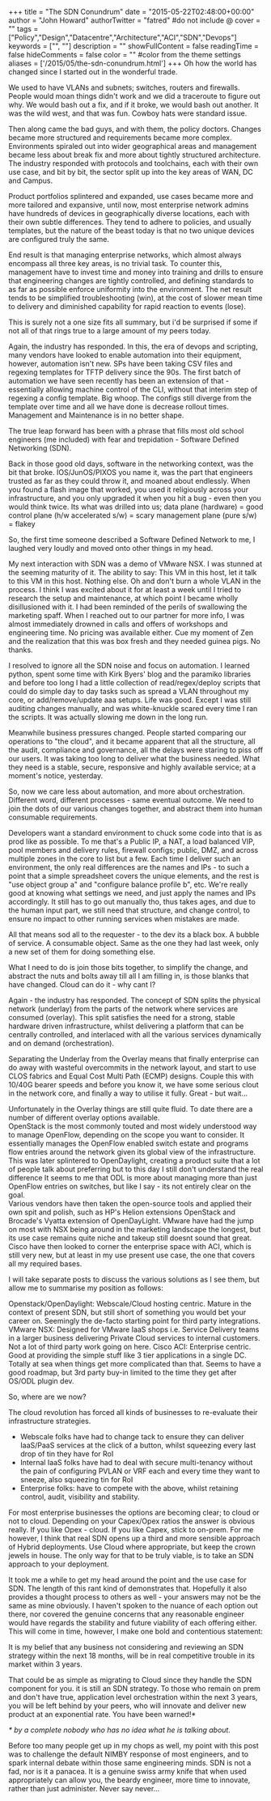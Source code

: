 +++
title = "The SDN Conundrum"
date = "2015-05-22T02:48:00+00:00"
author = "John Howard"
authorTwitter = "fatred" #do not include @
cover = ""
tags = ["Policy","Design","Datacentre","Architecture","ACI","SDN","Devops"]
keywords = ["", ""]
description = ""
showFullContent = false
readingTime = false
hideComments = false
color = "" #color from the theme settings
aliases = ['/2015/05/the-sdn-conundrum.html']
+++
Oh how the world has changed since I started out in the wonderful trade.

We used to have VLANs and subnets; switches, routers and firewalls.  People would moan things didn't work and we did a traceroute to figure out why.  We would bash out a fix, and if it broke, we would bash out another.  It was the wild west, and that was fun.  Cowboy hats were standard issue.

Then along came the bad guys, and with them, the policy doctors.  Changes became more structured and requirements became more complex.  Environments spiraled out into wider geographical areas and management became less about break fix and more about tightly structured architecture.  The industry responded with protocols and toolchains, each with their own use case, and bit by bit, the sector split up into the key areas of WAN, DC and Campus.

Product portfolios splintered and expanded, use cases became more and more tailored and expansive, until now, most enterprise network admins have hundreds of devices in geographically diverse locations, each with their own subtle differences.  They tend to adhere to policies, and usually templates, but the nature of the beast today is that no two unique devices are configured truly the same.

End result is that managing enterprise networks, which almost always encompass all three key areas, is no trivial task.  To counter this, management have to invest time and money into training and drills to ensure that engineering changes are tightly controlled, and defining standards to as far as possible enforce uniformity into the environment.  The net result tends to be simplified troubleshooting (win), at the cost of slower mean time to delivery and diminished capability for rapid reaction to events (lose).

This is surely not a one size fits all summary, but i'd be surprised if some if not all of that rings true to a large amount of my peers today.

Again, the industry has responded.  In this, the era of devops and scripting, many vendors have looked to enable automation into their equipment, however, automation isn't new.  SPs have been taking CSV files and regexing templates for TFTP delivery since the 90s.  The first batch of automation we have seen recently has been an extension of that - essentially allowing machine control of the CLI, without that interim step of regexing a config template.  Big whoop. The configs still diverge from the template over time and all we have done is decrease rollout times.  Management and Maintenance is in no better shape.

The true leap forward has been with a phrase that fills most old school engineers (me included) with fear and trepidation - Software Defined Networking (SDN).

Back in those good old days, software in the networking context, was the bit that broke. IOS/JunOS/PIXOS you name it, was the part that engineers trusted as far as they could throw it, and moaned about endlessly.  When you found a flash image that worked, you used it religiously across your infrastructure, and you only upgraded it when you hit a bug - even then you would think twice. Its what was drilled into us;
data plane (hardware) = good
control plane (h/w accelerated s/w) = scary
management plane (pure s/w) = flakey

So, the first time someone described a Software Defined Network to me, I laughed very loudly and moved onto other things in my head.

My next interaction with SDN was a demo of VMware NSX.  I was stunned at the seeming maturity of it.  The ability to say: This VM in this host, let it talk to this VM in this host. Nothing else. Oh and don't burn a whole VLAN in the process.  I think I was excited about it for at least a week until I tried to research the setup and maintenance, at which point I became wholly disillusioned with it.  I had been reminded of the perils of swallowing the marketing spaff.  When I reached out to our partner for more info, I was almost immediately drowned in calls and offers of workshops and engineering time.  No pricing was available either.  Cue my moment of Zen and the realization that this was box fresh and they needed guinea pigs. No thanks.

I resolved to ignore all the SDN noise and focus on automation.  I learned python, spent some time with Kirk Byers' blog and the paramiko libraries and before too long I had a little collection of read/regex/deploy scripts that could do simple day to day tasks such as spread a VLAN throughout my core, or add/remove/update aaa setups.  Life was good.  Except I was still auditing changes manually, and was white-knuckle scared every time I ran the scripts.  It was actually slowing me down in the long run.  

Meanwhile business pressures changed.  People started comparing our operations to "the cloud", and it became apparent that all the structure, all the audit, compliance and governance, all the delays were staring to piss off our users.  It was taking too long to deliver what the business needed.  What they need is a stable, secure, responsive and highly available service; at a moment's notice, yesterday.

So, now we care less about automation, and more about orchestration.  Different word, different processes - same eventual outcome.  We need to join the dots of our various changes together, and abstract them into human consumable requirements.  

Developers want a standard environment to chuck some code into that is as prod like as possible.  To me that's a Public IP, a NAT, a load balanced VIP, pool members and delivery rules, firewall configs; public, DMZ, and across multiple zones in the core to list but a few.  Each time I deliver such an environment, the only real differences are the names and IPs - to such a point that a simple spreadsheet covers the unique elements, and the rest is "use object group a" and "configure balance profile b", etc.  We're really good at knowing what settings we need, and just apply the names and IPs accordingly.  It still has to go out manually tho, thus takes ages, and due to the human input part, we still need that structure, and change control, to ensure no impact to other running services when mistakes are made.  

All that means sod all to the requester - to the dev its a black box. A bubble of service. A consumable object.  Same as the one they had last week, only a new set of them for doing something else.

What I need to do is join those bits together, to simplify the change, and abstract the nuts and bolts away till all I am filling in, is those blanks that have changed.  Cloud can do it - why cant I?

Again - the industry has responded.  The concept of SDN splits the physical network (underlay) from the parts of the network where services are consumed (overlay).  This split satisfies the need for a strong, stable hardware driven infrastructure, whilst delivering a platform that can be centrally controlled, and interlaced with all the various services dynamically and on demand (orchestration).

Separating the Underlay from the Overlay means that finally enterprise can do away with wasteful overcommits in the network layout, and start to use CLOS fabrics and Equal Cost Multi Path (ECMP) designs.  Couple this with 10/40G bearer speeds and before you know it, we have some serious clout in the network core, and finally a way to utilise it fully.  Great - but wait...

Unfortunately in the Overlay things are still quite fluid.  To date there are a number of different overlay options available.  
OpenStack is the most commonly touted and most widely understood way to manage OpenFlow, depending on the scope you want to consider. It essentially manages the OpenFlow enabled switch estate and programs flow entries around the network given its global view of the infrastructure.
This was later splintered to OpenDaylight, creating a product suite that a lot of people talk about preferring but to this day I still don't understand the real difference  It seems to me that ODL is more about managing more than just OpenFlow entries on switches, but like I say - its not entirely clear on the goal.  
Various vendors have then taken the open-source tools and applied their own spit and polish, such as HP's Helion extensions OpenStack and Brocade's Vyatta extension of OpenDayLight.
VMware have had the jump on most with NSX being around in the marketing landscape the longest, but its use case remains quite niche and takeup still doesnt sound that great.  
Cisco have then looked to corner the enterprise space with ACI, which is still very new, but at least in my use present use case, the one that covers all my required bases.

I will take separate posts to discuss the various solutions as I see them, but allow me to summarise my position as follows:

Openstack/OpenDaylight: Webscale/Cloud hosting centric. Mature in the context of present SDN, but still short of something you would bet your career on.  Seemingly the de-facto starting point for third party integrations.
VMware NSX: Designed for VMware IaaS shops i.e. Service Delivery teams in a larger business delivering Private Cloud services to internal customers. Not a lot of third party work going on here.
Cisco ACI: Enterprise centric.  Good at providing the simple stuff like 3 tier applications in a single DC. Totally at sea when things get more complicated than that.  Seems to have a good roadmap, but 3rd party buy-in limited to the time they get after OS/ODL plugin dev.

So, where are we now?  

The cloud revolution has forced all kinds of businesses to re-evaluate their infrastructure strategies.

* Webscale folks have had to change tack to ensure they can deliver IaaS/PaaS services at the click of a button, whilst squeezing every last drop of tin they have for RoI
* Internal IaaS folks have had to deal with secure multi-tenancy without the pain of configuring PVLAN or VRF each and every time they want to sneeze, also squeezing tin for RoI
* Enterprise folks: have to compete with the above, whilst retaining control, audit, visibility and stability.

For most enterprise businesses the options are becoming clear; to cloud or not to cloud.  Depending on your Capex/Opex ratios the answer is obvious really.  If you like Opex - cloud.  If you like Capex, stick to on-prem.  For me however, I think that real SDN opens up a third and more sensible approach of Hybrid deployments.  Use Cloud where appropriate, but keep the crown jewels in house.  The only way for that to be truly viable, is to take an SDN approach to your deployment.

It took me a while to get my head around the point and the use case for SDN.  The length of this rant kind of demonstrates that.  Hopefully it also provides a thought process to others as well - your answers may not be the same as mine obviously.  I haven't spoken to the nuance of each option out there, nor covered the genuine concerns that any reasonable engineer would have regards the stability and future viability of each offering either.  This will come in time, however, I make one bold and contentious statement:

It is my belief that any business not considering and reviewing an SDN strategy within the next 18 months, will be in real competitive trouble in its market within 3 years.

That could be as simple as migrating to Cloud since they handle the SDN component for you.  it is still an SDN strategy.  To those who remain on prem and don't have true, application level orchestration within the next 3 years, you will be left behind by your peers, who will innovate and deliver new product at an exponential rate.  You have been warned!*  

_* by a complete nobody who has no idea what he is talking about._

Before too many people get up in my chops as well, my point with this post was to challenge the default NIMBY response of most engineers, and to spark internal debate within those same engineering minds.  SDN is not a fad, nor is it a panacea. It is a genuine swiss army knife that when used appropriately can allow you, the beardy engineer, more time to innovate, rather than just administer. Never say never...
